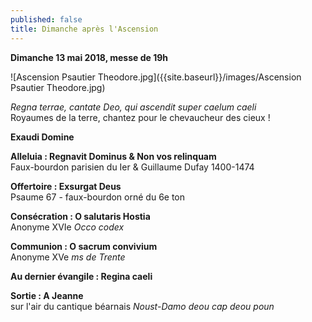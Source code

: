 ```yaml
---
published: false
title: Dimanche après l'Ascension
---
```

**Dimanche 13 mai 2018, messe de 19h**

![Ascension Psautier Theodore.jpg]({{site.baseurl}}/images/Ascension Psautier Theodore.jpg)


*Regna terrae, cantate Deo, qui ascendit super caelum caeli*  
Royaumes de la terre, chantez pour le chevaucheur des cieux !

**Exaudi Domine**

**Alleluia : Regnavit Dominus & Non vos relinquam**  
Faux-bourdon parisien du Ier & Guillaume Dufay 1400-1474

**Offertoire : Exsurgat Deus**  
Psaume 67 - faux-bourdon orné du 6e ton

**Consécration : O salutaris Hostia**  
Anonyme XVIe *Occo codex*

**Communion : O sacrum convivium**  
Anonyme XVe *ms de Trente*

**Au dernier évangile : Regina caeli**

**Sortie : A Jeanne**  
sur l'air du cantique béarnais *Noust-Damo deou cap deou poun*




